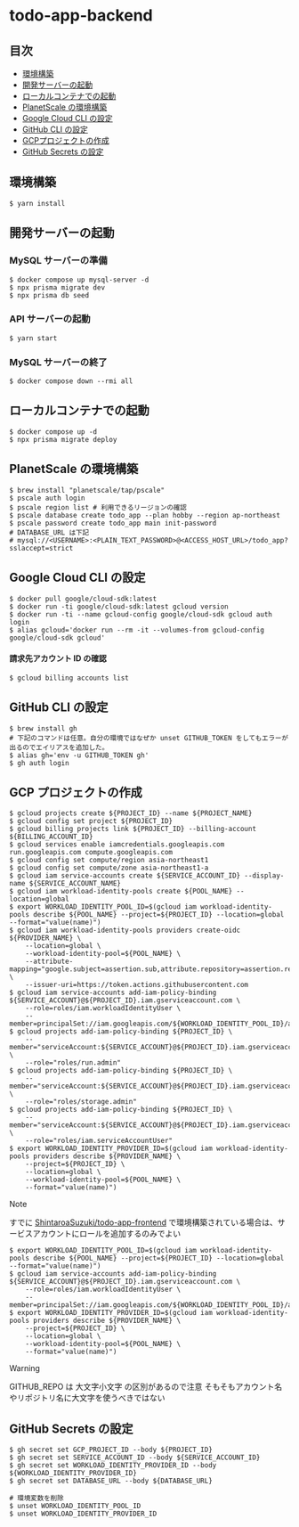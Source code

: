 # todo-app-backend

## 目次

-   [環境構築](#setup-env)
-   [開発サーバーの起動](#start-dev)
-   [ローカルコンテナでの起動](#start-container)
-   [PlanetScale の環境構築](#setup-planetscale)
-   [Google Cloud CLI の設定](#setup-gcp-cli)
-   [GitHub CLI の設定](#setup-github-cli)
-   [GCPプロジェクトの作成](#create-gcp-project)
-   [GitHub Secrets の設定](#setup-github-secrets)

<h2 id="setup-env">環境構築</h2>

```
$ yarn install
```

<h2 id="start-dev">開発サーバーの起動</h2>

### MySQL サーバーの準備

```
$ docker compose up mysql-server -d
$ npx prisma migrate dev
$ npx prisma db seed
```

### API サーバーの起動

```
$ yarn start
```

### MySQL サーバーの終了

```
$ docker compose down --rmi all
```

<h2 id="start-container">ローカルコンテナでの起動</h2>

```
$ docker compose up -d
$ npx prisma migrate deploy
```

<h2 id="setup-planetscale">PlanetScale の環境構築</h2>

```
$ brew install "planetscale/tap/pscale"
$ pscale auth login
$ pscale region list # 利用できるリージョンの確認
$ pscale database create todo_app --plan hobby --region ap-northeast
$ pscale password create todo_app main init-password
# DATABASE_URL は下記
# mysql://<USERNAME>:<PLAIN_TEXT_PASSWORD>@<ACCESS_HOST_URL>/todo_app?sslaccept=strict
```

<h2 id="setup-gcp-cli">Google Cloud CLI の設定</h2>

```
$ docker pull google/cloud-sdk:latest
$ docker run -ti google/cloud-sdk:latest gcloud version
$ docker run -ti --name gcloud-config google/cloud-sdk gcloud auth login
$ alias gcloud='docker run --rm -it --volumes-from gcloud-config google/cloud-sdk gcloud'
```

#### 請求先アカウント ID の確認

```
$ gcloud billing accounts list
```

<h2 id="setup-github-cli">GitHub CLI の設定</h2>

```
$ brew install gh
# 下記のコマンドは任意。自分の環境ではなぜか unset GITHUB_TOKEN をしてもエラーが出るのでエイリアスを追加した。
$ alias gh='env -u GITHUB_TOKEN gh'
$ gh auth login
```

<h2 id="create-gcp-project">GCP プロジェクトの作成</h2>

```
$ gcloud projects create ${PROJECT_ID} --name ${PROJECT_NAME}
$ gcloud config set project ${PROJECT_ID}
$ gcloud billing projects link ${PROJECT_ID} --billing-account ${BILLING_ACCOUNT_ID}
$ gcloud services enable iamcredentials.googleapis.com run.googleapis.com compute.googleapis.com
$ gcloud config set compute/region asia-northeast1
$ gcloud config set compute/zone asia-northeast1-a
$ gcloud iam service-accounts create ${SERVICE_ACCOUNT_ID} --display-name ${SERVICE_ACCOUNT_NAME}
$ gcloud iam workload-identity-pools create ${POOL_NAME} --location=global
$ export WORKLOAD_IDENTITY_POOL_ID=$(gcloud iam workload-identity-pools describe ${POOL_NAME} --project=${PROJECT_ID} --location=global --format="value(name)")
$ gcloud iam workload-identity-pools providers create-oidc ${PROVIDER_NAME} \
    --location=global \
    --workload-identity-pool=${POOL_NAME} \
    --attribute-mapping="google.subject=assertion.sub,attribute.repository=assertion.repository,attribute.actor=assertion.actor,attribute.aud=assertion.aud" \
    --issuer-uri=https://token.actions.githubusercontent.com
$ gcloud iam service-accounts add-iam-policy-binding ${SERVICE_ACCOUNT}@${PROJECT_ID}.iam.gserviceaccount.com \
    --role=roles/iam.workloadIdentityUser \
    --member=principalSet://iam.googleapis.com/${WORKLOAD_IDENTITY_POOL_ID}/attribute.repository/${GITHUB_REPO}
$ gcloud projects add-iam-policy-binding ${PROJECT_ID} \
    --member="serviceAccount:${SERVICE_ACCOUNT}@${PROJECT_ID}.iam.gserviceaccount.com" \
    --role="roles/run.admin"
$ gcloud projects add-iam-policy-binding ${PROJECT_ID} \
    --member="serviceAccount:${SERVICE_ACCOUNT}@${PROJECT_ID}.iam.gserviceaccount.com" \
    --role="roles/storage.admin"
$ gcloud projects add-iam-policy-binding ${PROJECT_ID} \
    --member="serviceAccount:${SERVICE_ACCOUNT}@${PROJECT_ID}.iam.gserviceaccount.com" \
    --role="roles/iam.serviceAccountUser"
$ export WORKLOAD_IDENTITY_PROVIDER_ID=$(gcloud iam workload-identity-pools providers describe ${PROVIDER_NAME} \
    --project=${PROJECT_ID} \
    --location=global \
    --workload-identity-pool=${POOL_NAME} \
    --format="value(name)")
```

> [!NOTE]
> すでに [ShintaroaSuzuki/todo-app-frontend](https://) で環境構築されている場合は、サービスアカウントにロールを追加するのみでよい
>
> ```
> $ export WORKLOAD_IDENTITY_POOL_ID=$(gcloud iam workload-identity-pools describe ${POOL_NAME} --project=${PROJECT_ID} --location=global --format="value(name)")
> $ gcloud iam service-accounts add-iam-policy-binding ${SERVICE_ACCOUNT}@${PROJECT_ID}.iam.gserviceaccount.com \
>     --role=roles/iam.workloadIdentityUser \
>     --member=principalSet://iam.googleapis.com/${WORKLOAD_IDENTITY_POOL_ID}/attribute.repository/${GITHUB_REPO}
> $ export WORKLOAD_IDENTITY_PROVIDER_ID=$(gcloud iam workload-identity-pools providers describe ${PROVIDER_NAME} \
>     --project=${PROJECT_ID} \
>     --location=global \
>     --workload-identity-pool=${POOL_NAME} \
>     --format="value(name)")
> ```

> [!WARNING]
> GITHUB_REPO は 大文字小文字 の区別があるので注意
> そもそもアカウント名やリポジトリ名に大文字を使うべきではない

<h2 id="setup-github-secrets">GitHub Secrets の設定</h2>

```
$ gh secret set GCP_PROJECT_ID --body ${PROJECT_ID}
$ gh secret set SERVICE_ACCOUNT_ID --body ${SERVICE_ACCOUNT_ID}
$ gh secret set WORKLOAD_IDENTITY_PROVIDER_ID --body ${WORKLOAD_IDENTITY_PROVIDER_ID}
$ gh secret set DATABASE_URL --body ${DATABASE_URL}

# 環境変数を削除
$ unset WORKLOAD_IDENTITY_POOL_ID
$ unset WORKLOAD_IDENTITY_PROVIDER_ID
```
